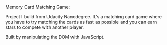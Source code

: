 Memory Card Matching Game:

Project I build from Udacity Nanodegree.
It's a matching card game where you have to try matching the cards as fast as possible and you can earn stars to compete with another player.

Built by manipulating the DOM with JavaScript.